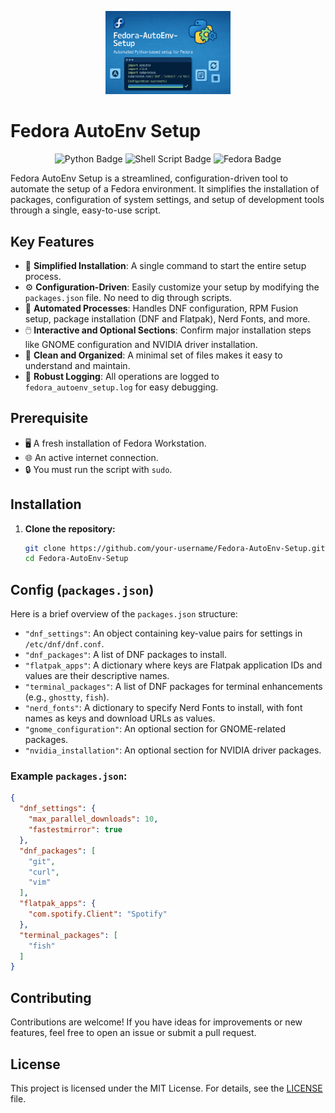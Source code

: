 <p align="center">
  <img src="assets/logo.png" alt="Fedora AutoEnv Setup Logo" width="200"/>
</p>

# Fedora AutoEnv Setup

<p align="center">
  <img src="https://img.shields.io/badge/Python-3776AB?style=for-the-badge&logo=python&logoColor=white" alt="Python Badge">
  <img src="https://img.shields.io/badge/Shell_Script-121011?style=for-the-badge&logo=gnu-bash&logoColor=white" alt="Shell Script Badge">
  <img src="https://img.shields.io/badge/Fedora-51A2DA?style=for-the-badge&logo=fedora&logoColor=white" alt="Fedora Badge">
</p>

Fedora AutoEnv Setup is a streamlined, configuration-driven tool to automate the setup of a Fedora environment. It simplifies the installation of packages, configuration of system settings, and setup of development tools through a single, easy-to-use script.

## Key Features

- 🚀 **Simplified Installation**: A single command to start the entire setup process.
- ⚙️ **Configuration-Driven**: Easily customize your setup by modifying the `packages.json` file. No need to dig through scripts.
- 🤖 **Automated Processes**: Handles DNF configuration, RPM Fusion setup, package installation (DNF and Flatpak), Nerd Fonts, and more.
- 🖱️ **Interactive and Optional Sections**: Confirm major installation steps like GNOME configuration and NVIDIA driver installation.
- 🧹 **Clean and Organized**: A minimal set of files makes it easy to understand and maintain.
- 📝 **Robust Logging**: All operations are logged to `fedora_autoenv_setup.log` for easy debugging.

## Prerequisite

- 🖥️ A fresh installation of Fedora Workstation.
- 🌐 An active internet connection.
- 🔒 You must run the script with `sudo`.


## Installation

1. **Clone the repository:**
   ```bash
   git clone https://github.com/your-username/Fedora-AutoEnv-Setup.git
   cd Fedora-AutoEnv-Setup
   ```

## Config (`packages.json`)

Here is a brief overview of the `packages.json` structure:

- `"dnf_settings"`: An object containing key-value pairs for settings in `/etc/dnf/dnf.conf`.
- `"dnf_packages"`: A list of DNF packages to install.
- `"flatpak_apps"`: A dictionary where keys are Flatpak application IDs and values are their descriptive names.
- `"terminal_packages"`: A list of DNF packages for terminal enhancements (e.g., `ghostty`, `fish`).
- `"nerd_fonts"`: A dictionary to specify Nerd Fonts to install, with font names as keys and download URLs as values.
- `"gnome_configuration"`: An optional section for GNOME-related packages.
- `"nvidia_installation"`: An optional section for NVIDIA driver packages.

### Example `packages.json`:
```json
{
  "dnf_settings": {
    "max_parallel_downloads": 10,
    "fastestmirror": true
  },
  "dnf_packages": [
    "git",
    "curl",
    "vim"
  ],
  "flatpak_apps": {
    "com.spotify.Client": "Spotify"
  },
  "terminal_packages": [
    "fish"
  ]
}
```

## Contributing

Contributions are welcome! If you have ideas for improvements or new features, feel free to open an issue or submit a pull request.

## License

This project is licensed under the MIT License. For details, see the [LICENSE](LICENSE) file.